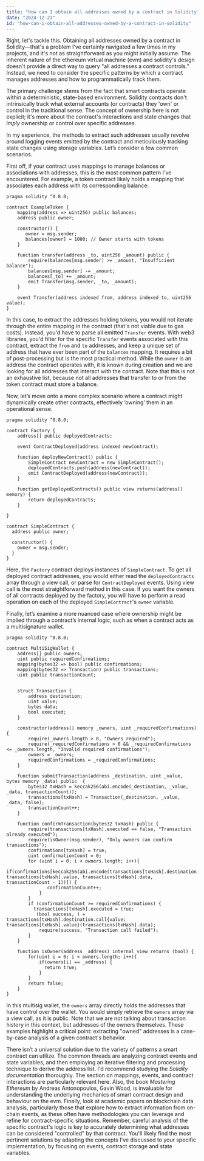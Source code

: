 ```yaml
---
title: "How can I obtain all addresses owned by a contract in Solidity?"
date: "2024-12-23"
id: "how-can-i-obtain-all-addresses-owned-by-a-contract-in-solidity"
---
```


Right, let's tackle this. Obtaining all addresses owned by a contract in Solidity—that's a problem I’ve certainly navigated a few times in my projects, and it's not as straightforward as you might initially assume. The inherent nature of the ethereum virtual machine (evm) and solidity's design doesn't provide a direct way to query "all addresses a contract controls.” Instead, we need to consider the specific patterns by which a contract manages addresses and how to programmatically track them.

The primary challenge stems from the fact that smart contracts operate within a deterministic, state-based environment. Solidity contracts don't intrinsically track what external accounts (or contracts) they 'own' or control in the traditional sense. The concept of ownership here is not explicit; it's more about the contract's interactions and state changes that *imply* ownership or control over specific addresses.

In my experience, the methods to extract such addresses usually revolve around logging events emitted by the contract and meticulously tracking state changes using storage variables. Let’s consider a few common scenarios.

First off, if your contract uses mappings to manage balances or associations with addresses, this is the most common pattern I've encountered. For example, a token contract likely holds a mapping that associates each address with its corresponding balance:

```solidity
pragma solidity ^0.8.0;

contract ExampleToken {
    mapping(address => uint256) public balances;
    address public owner;

    constructor() {
       owner = msg.sender;
       balances[owner] = 1000; // Owner starts with tokens
    }

    function transfer(address _to, uint256 _amount) public {
        require(balances[msg.sender] >= _amount, "Insufficient balance");
        balances[msg.sender] -= _amount;
        balances[_to] += _amount;
        emit Transfer(msg.sender, _to, _amount);
    }

    event Transfer(address indexed from, address indexed to, uint256 value);
}
```

In this case, to extract the addresses holding tokens, you would not iterate through the entire mapping in the contract (that's not viable due to gas costs). Instead, you'd have to parse all emitted `Transfer` events. With web3 libraries, you'd filter for the specific `Transfer` events associated with this contract, extract the `from` and `to` addresses, and keep a unique set of address that have ever been part of the `balances` mapping. It requires a bit of post-processing but is the most practical method. While the `owner` is an address the contract operates with, it is known during creation and we are looking for all addresses that interact with the contract. Note that this is not an exhaustive list, because not all addresses that transfer to or from the token contract must store a balance.

Now, let’s move onto a more complex scenario where a contract might dynamically create other contracts, effectively ‘owning’ them in an operational sense.

```solidity
pragma solidity ^0.8.0;

contract Factory {
    address[] public deployedContracts;

    event ContractDeployed(address indexed newContract);

    function deployNewContract() public {
        SimpleContract newContract = new SimpleContract();
        deployedContracts.push(address(newContract));
        emit ContractDeployed(address(newContract));
    }

    function getDeployedContracts() public view returns(address[] memory) {
        return deployedContracts;
    }

}

contract SimpleContract {
  address public owner;

  constructor() {
    owner = msg.sender;
  }
}
```

Here, the `Factory` contract deploys instances of `SimpleContract`. To get all deployed contract addresses, you would either read the `deployedContracts` array through a view call, or parse for `ContractDeployed` events. Using view call is the most straightforward method in this case. If you want the owners of all contracts deployed by the factory, you will have to perform a read operation on each of the deployed `SimpleContract`'s `owner` variable.

Finally, let’s examine a more nuanced case where ownership might be implied through a contract’s internal logic, such as when a contract acts as a multisignature wallet.

```solidity
pragma solidity ^0.8.0;

contract MultiSigWallet {
    address[] public owners;
    uint public requiredConfirmations;
    mapping(bytes32 => bool) public confirmations;
    mapping(bytes32 => Transaction) public transactions;
    uint public transactionCount;


    struct Transaction {
        address destination;
        uint value;
        bytes data;
        bool executed;
    }

    constructor(address[] memory _owners, uint _requiredConfirmations) {
        require(_owners.length > 0, "Owners required");
        require(_requiredConfirmations > 0 && _requiredConfirmations <= _owners.length, "Invalid required confirmations");
        owners = _owners;
        requiredConfirmations = _requiredConfirmations;
    }

    function submitTransaction(address _destination, uint _value, bytes memory _data) public  {
        bytes32 txHash = keccak256(abi.encode(_destination, _value, _data, transactionCount));
        transactions[txHash] = Transaction(_destination, _value, _data, false);
        transactionCount++;
    }

    function confirmTransaction(bytes32 txHash) public {
        require(transactions[txHash].executed == false, "Transaction already executed");
        require(isOwner(msg.sender), "Only owners can confirm transactions");
        confirmations[txHash] = true;
        uint confirmationCount = 0;
        for (uint i = 0; i < owners.length; i++){
            if(confirmations[keccak256(abi.encode(transactions[txHash].destination, transactions[txHash].value, transactions[txHash].data, transactionCount - 1))]) {
               confirmationCount++;
            }
        }
        if (confirmationCount >= requiredConfirmations) {
          transactions[txHash].executed = true;
           (bool success, ) = transactions[txHash].destination.call{value: transactions[txHash].value}(transactions[txHash].data);
            require(success, "Transaction call failed");
        }
    }

    function isOwner(address _address) internal view returns (bool) {
        for(uint i = 0; i < owners.length; i++){
            if(owners[i] == _address) {
              return true;
            }
        }
        return false;
    }
}

```

In this multisig wallet, the `owners` array directly holds the addresses that have control over the wallet. You would simply retrieve the `owners` array via a view call, as it is public. Note that we are not talking about transaction history in this context, but addresses of the owners themselves. These examples highlight a critical point: extracting "owned" addresses is a case-by-case analysis of a given contract's behavior.

There isn’t a universal solution due to the variety of patterns a smart contract can utilize. The common threads are analyzing contract events and state variables, and then employing an iterative filtering and processing technique to derive the address list. I'd recommend studying the *Solidity documentation* thoroughly. The section on mappings, events, and contract interactions are particularly relevant here. Also, the book *Mastering Ethereum* by Andreas Antonopoulos, Gavin Wood, is invaluable for understanding the underlying mechanics of smart contract design and behaviour on the evm. Finally, look at academic papers on blockchain data analysis, particularly those that explore how to extract information from on-chain events, as these often have methodologies you can leverage and refine for contract-specific situations. Remember, careful analysis of the specific contract's logic is key to accurately determining what addresses can be considered "controlled" by that contract. You'll likely find the most pertinent solutions by adapting the concepts I've discussed to your specific implementation, by focusing on events, contract storage and state variables.
